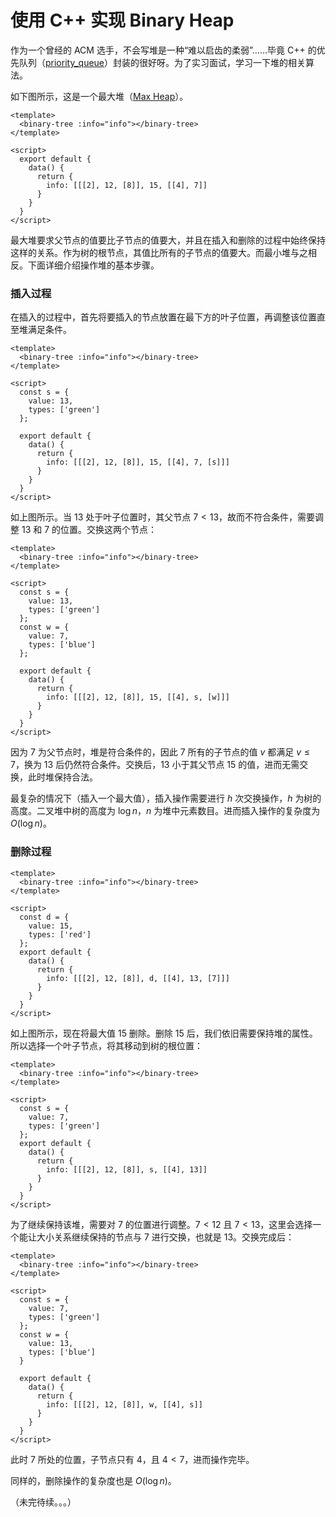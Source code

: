 # 使用 C++ 实现 Binary Heap

作为一个曾经的 ACM 选手，不会写堆是一种“难以启齿的柔弱”……毕竟 C++ 的优先队列（[priority_queue](http://en.cppreference.com/w/cpp/container/priority_queue)）封装的很好呀。为了实习面试，学习一下堆的相关算法。

如下图所示，这是一个最大堆（[Max Heap](https://en.wikipedia.org/wiki/Heap_(data_structure))）。

```VUE
<template>
  <binary-tree :info="info"></binary-tree>
</template>

<script>
  export default {
    data() {
      return {
        info: [[[2], 12, [8]], 15, [[4], 7]]
      }
    }
  }
</script>
```

最大堆要求父节点的值要比子节点的值要大，并且在插入和删除的过程中始终保持这样的关系。作为树的根节点，其值比所有的子节点的值要大。而最小堆与之相反。下面详细介绍操作堆的基本步骤。

### 插入过程

在插入的过程中，首先将要插入的节点放置在最下方的叶子位置，再调整该位置直至堆满足条件。

```VUE
<template>
  <binary-tree :info="info"></binary-tree>
</template>

<script>
  const s = {
    value: 13,
    types: ['green']
  };
  
  export default {
    data() {
      return {
        info: [[[2], 12, [8]], 15, [[4], 7, [s]]]
      }
    }
  }
</script>
```

如上图所示。当 13 处于叶子位置时，其父节点 $7 < 13$，故而不符合条件，需要调整 13 和 7 的位置。交换这两个节点：

```VUE
<template>
  <binary-tree :info="info"></binary-tree>
</template>

<script>
  const s = {
    value: 13,
    types: ['green']
  };
  const w = {
    value: 7,
    types: ['blue']
  };
  
  export default {
    data() {
      return {
        info: [[[2], 12, [8]], 15, [[4], s, [w]]]
      }
    }
  }
</script>
```

因为 7 为父节点时，堆是符合条件的，因此 7 所有的子节点的值 $v$ 都满足 $v \le 7$，换为 13 后仍然符合条件。交换后，13 小于其父节点 15 的值，进而无需交换，此时堆保持合法。

最复杂的情况下（插入一个最大值），插入操作需要进行 $h$ 次交换操作，$h$ 为树的高度。二叉堆中树的高度为 $\log n$，$n$ 为堆中元素数目。进而插入操作的复杂度为 $O(\log n)$。

### 删除过程

```VUE
<template>
  <binary-tree :info="info"></binary-tree>
</template>

<script>
  const d = {
    value: 15,
    types: ['red']
  };
  export default {
    data() {
      return {
        info: [[[2], 12, [8]], d, [[4], 13, [7]]]
      }
    }
  }
</script>
```

如上图所示，现在将最大值 15 删除。删除 15 后，我们依旧需要保持堆的属性。所以选择一个叶子节点，将其移动到树的根位置：

```VUE
<template>
  <binary-tree :info="info"></binary-tree>
</template>

<script>
  const s = {
    value: 7,
    types: ['green']
  };
  export default {
    data() {
      return {
        info: [[[2], 12, [8]], s, [[4], 13]]
      }
    }
  }
</script>
```

为了继续保持该堆，需要对 7 的位置进行调整。$7 < 12$ 且 $7 < 13$，这里会选择一个能让大小关系继续保持的节点与 7 进行交换，也就是 13。交换完成后：

```VUE
<template>
  <binary-tree :info="info"></binary-tree>
</template>

<script>
  const s = {
    value: 7,
    types: ['green']
  };
  const w = {
    value: 13,
    types: ['blue']
  }
  
  export default {
    data() {
      return {
        info: [[[2], 12, [8]], w, [[4], s]]
      }
    }
  }
</script>
```

此时 7 所处的位置，子节点只有 4，且 $4 < 7$，进而操作完毕。

同样的，删除操作的复杂度也是 $O(\log n)$。

（未完待续。。。）